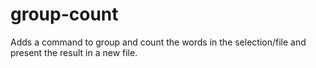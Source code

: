 # group-count

Adds a command to group and count the words in the selection/file and present the result in a new file.
